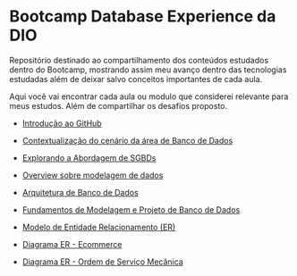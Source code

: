 # Bootcamp Database Experience da DIO

Repositório destinado ao compartilhamento dos conteúdos estudados dentro do Bootcamp, mostrando assim meu avanço dentro das tecnologias estudadas além de deixar salvo conceitos importantes de cada aula. 

Aqui você vai encontrar cada aula ou modulo que considerei relevante para meus estudos. Além de compartilhar os desafios proposto.

- [Introdução ao GitHub](/Bootcamp/Introdu%C3%A7%C3%A3o-GitHub.md)

- [Contextualização do cenário da área de Banco de Dados](/Bootcamp/Contexto-cen%C3%A1rios-area-BD.md)

- [Explorando a Abordagem de SGBDs](/Bootcamp/Abordagens-SGBD.md)

- [Overview sobre modelagem de dados](/Bootcamp/Modelagem_Dados_Intr.md)

- [Arquitetura de Banco de Dados](/Bootcamp/Arquitetura_BD.md)

- [Fundamentos de Modelagem e Projeto de Banco de Dados](/Bootcamp/Fundamentos_modelagem_BD.md)

- [Modelo de Entidade Relacionamento (ER)](/Bootcamp/Modelo_ER.md)

- [Diagrama ER - Ecommerce](https://user-images.githubusercontent.com/112736236/191877078-a8194e8a-537b-4e0c-9ee8-b8b640fb8680.png)

- [Diagrama ER - Ordem de Serviço Mecânica](https://user-images.githubusercontent.com/112736236/191938159-c766a75e-bf7d-4653-8a69-af26fff5dea1.png)